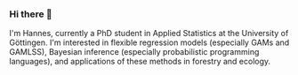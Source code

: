 ### Hi there 👋

I'm Hannes, currently a PhD student in Applied Statistics at the University of Göttingen. I'm interested in flexible regression models (especially GAMs and GAMLSS), Bayesian inference (especially probabilistic programming languages), and applications of these methods in forestry and ecology.
